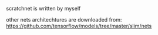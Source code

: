 scratchnet is written by myself

other nets architechtures are downloaded from: https://github.com/tensorflow/models/tree/master/slim/nets
